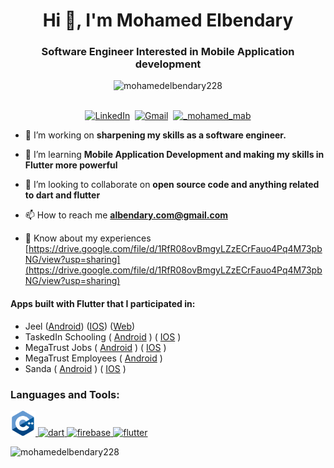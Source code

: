 <h1 align="center">Hi 👋, I'm Mohamed Elbendary</h1>
<h3 align="center">Software Engineer Interested in Mobile Application development</h3>

<p align="center"> <img src="https://komarev.com/ghpvc/?username=mohamedelbendary228&label=Profile%20views&color=0e75b6&style=flat" alt="mohamedelbendary228" /> </p>

<p align="center">
<br>
<a href="https://www.linkedin.com/in/mohamed-elbendary/"><img src="https://img.shields.io/badge/linkedin-%230077B5.svg?&style=for-the-badge&logo=linkedin&logoColor=white" alt="LinkedIn" /></a>&nbsp; <a href="mailto:albendary.com@gmail.com"><img src="https://img.shields.io/badge/gmail-%23D14836.svg?&style=for-the-badge&logo=gmail&logoColor=white" alt="Gmail"/></a>&nbsp; <a href="https://twitter.com/_mohamed_mab" target="blank"><img src="https://img.shields.io/twitter/follow/_mohamed_mab?logo=twitter&style=for-the-badge" alt="_mohamed_mab" /></a> 
</br>
</p>

<!-- <p align="left"> <a href="https://github.com/ryo-ma/github-profile-trophy"><img src="https://github-profile-trophy.vercel.app/?username=mohamedelbendary228&title=Repositories,Commits,Followers" alt="mohamedelbendary228" /></a> </p> -->

- 🔭 I’m working on **sharpening my skills as a software engineer.**

- 🌱 I’m learning **Mobile Application Development and making my skills in Flutter more powerful**

- 👯 I’m looking to collaborate on **open source code and anything related to dart and flutter**

- 📫 How to reach me **albendary.com@gmail.com**

- 📄 Know about my experiences [https://drive.google.com/file/d/1RfR08ovBmgyLZzECrFauo4Pq4M73pbNG/view?usp=sharing](https://drive.google.com/file/d/1RfR08ovBmgyLZzECrFauo4Pq4M73pbNG/view?usp=sharing)

#### Apps built with Flutter that I participated in:
- Jeel ([Android](https://play.google.com/store/apps/details?id=com.jeelapp.android)) ([IOS](https://apps.apple.com/eg/app/jeel-%D8%AC%D9%8A%D9%84/id1489596085)) ([Web](http://web.jeelpay.com.s3-website-us-east-1.amazonaws.com/#/splash))
- TaskedIn Schooling ( [Android](https://apps.apple.com/us/app/taskedin-schooling/id1610527915) ) ( [IOS](https://apps.apple.com/app/id1610527915) )
- MegaTrust Jobs ( [Android](https://apps.apple.com/us/app/megatrust-jobs/id1547002894) ) ( [IOS](https://apps.apple.com/us/app/megatrust-jobs/id1547002894) )
- MegaTrust Employees ( [Android](https://play.google.com/store/apps/details?id=net.megatrust.employee&hl=en_GB&gl=US) )
- Sanda ( [Android](https://play.google.com/store/apps/details?id=net.megatrust.donationsApp) ) ( [IOS](https://apps.apple.com/us/app/sanad-%D8%B3%D9%86%D8%AF/id1623141495) )


<!-- <h3 align="left">Connect with me:</h3>
<p align="left">
<a href="https://twitter.com/_mohamed_mab" target="blank"><img align="center" src="https://raw.githubusercontent.com/rahuldkjain/github-profile-readme-generator/master/src/images/icons/Social/twitter.svg" alt="_mohamed_mab" height="30" width="40" /></a>
<a href="https://linkedin.com/in/mohamed-elbendary" target="blank"><img align="center" src="https://raw.githubusercontent.com/rahuldkjain/github-profile-readme-generator/master/src/images/icons/Social/linked-in-alt.svg" alt="mohamed-elbendary" height="30" width="40" /></a>
<a href="https://stackoverflow.com/users/10795433" target="blank"><img align="center" src="https://raw.githubusercontent.com/rahuldkjain/github-profile-readme-generator/master/src/images/icons/Social/stack-overflow.svg" alt="10795433" height="30" width="40" /></a>
<a href="https://instagram.com/mohamedelbendary4" target="blank"><img align="center" src="https://raw.githubusercontent.com/rahuldkjain/github-profile-readme-generator/master/src/images/icons/Social/instagram.svg" alt="mohamedelbendary4" height="30" width="40" /></a>
</p> -->

<h3 align="left">Languages and Tools:</h3>
<p align="left"> <a href="https://www.w3schools.com/cpp/" target="_blank" rel="noreferrer"> <img src="https://raw.githubusercontent.com/devicons/devicon/master/icons/cplusplus/cplusplus-original.svg" alt="cplusplus" width="40" height="40"/> </a> <a href="https://dart.dev" target="_blank" rel="noreferrer"> <img src="https://www.vectorlogo.zone/logos/dartlang/dartlang-icon.svg" alt="dart" width="40" height="40"/> </a> <a href="https://firebase.google.com/" target="_blank" rel="noreferrer"> <img src="https://www.vectorlogo.zone/logos/firebase/firebase-icon.svg" alt="firebase" width="40" height="40"/> </a> <a href="https://flutter.dev" target="_blank" rel="noreferrer"> <img src="https://www.vectorlogo.zone/logos/flutterio/flutterio-icon.svg" alt="flutter" width="40" height="40"/> </a> </p>

<p><img align="left" src="https://github-readme-stats.vercel.app/api/top-langs?username=mohamedelbendary228&show_icons=true&locale=en&layout=compact" alt="mohamedelbendary228" /></p>

<!-- <p>&nbsp;<img align="center" src="https://github-readme-stats.vercel.app/api?username=mohamedelbendary228&show_icons=true&locale=en" alt="mohamedelbendary228" /></p>
 -->
<!-- <p><img align="center" src="https://github-readme-streak-stats.herokuapp.com/?user=mohamedelbendary228&" alt="mohamedelbendary228" /></p>
 -->
